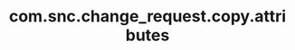 ---
layout: page
title: com.snc.change_request.copy.attributes
description: ""
value: "category,business_service,cmdb_ci,priority,risk,impact,type,assignment_group,assigned_to,short_description,description,change_plan,backout_plan,test_plan"
---